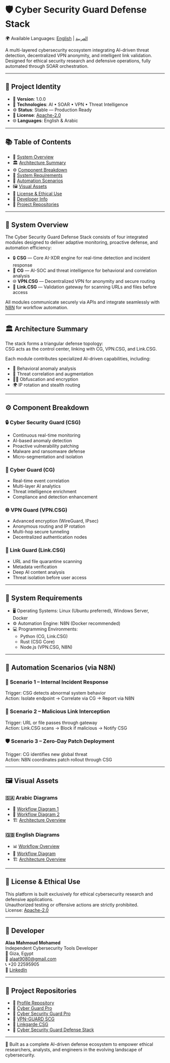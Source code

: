 # 🛡️ Cyber Security Guard Defense Stack

🌍 Available Languages: [English](README.en.md) | [العربية](README.ar.md)

A multi-layered cybersecurity ecosystem integrating AI-driven threat detection, decentralized VPN anonymity, and intelligent link validation.  
Designed for ethical security research and defensive operations, fully automated through SOAR orchestration.

---

## 🧾 Project Identity

- 🔹 **Version**: 1.0.0  
- 🧠 **Technologies**: AI • SOAR • VPN • Threat Intelligence  
- ⚙️ **Status**: Stable — Production Ready  
- 📜 **License**: [Apache-2.0](https://www.apache.org/licenses/LICENSE-2.0)  
- 🌐 **Languages**: English & Arabic

---

## 📚 Table of Contents

- 🔐 [System Overview](#system-overview)  
- 🏛️ [Architecture Summary](#architecture-summary)  
- ⚙️ [Component Breakdown](#component-breakdown)  
- 🧰 [System Requirements](#system-requirements)  
- 🚀 [Automation Scenarios](#automation-scenarios-via-n8n)  
- 🖼️ [Visual Assets](#visual-assets)  
- 📄 [License & Ethical Use](#license--ethical-use)  
- 👤 [Developer Info](#developer)  
- 🔗 [Project Repositories](#project-repositories)

---

## 🔐 System Overview

The Cyber Security Guard Defense Stack consists of four integrated modules designed to deliver adaptive monitoring, proactive defense, and automation efficiency:

- 🔒 **CSG** — Core AI-XDR engine for real-time detection and incident response  
- 🧩 **CG** — AI-SOC and threat intelligence for behavioral and correlation analysis  
- 🌐 **VPN.CSG** — Decentralized VPN for anonymity and secure routing  
- 🔗 **Link.CSG** — Validation gateway for scanning URLs and files before access

All modules communicate securely via APIs and integrate seamlessly with [N8N](https://n8n.io) for workflow automation.

---

## 🏛️ Architecture Summary

The stack forms a triangular defense topology:  
CSG acts as the control center, linking with CG, VPN.CSG, and Link.CSG.

Each module contributes specialized AI-driven capabilities, including:

- 🧠 Behavioral anomaly analysis  
- 🔗 Threat correlation and augmentation  
- 🕵️‍♂️ Obfuscation and encryption  
- 🌍 IP rotation and stealth routing

---

## ⚙️ Component Breakdown

### 🔒 Cyber Security Guard (CSG)

- Continuous real-time monitoring  
- AI-based anomaly detection  
- Proactive vulnerability patching  
- Malware and ransomware defense  
- Micro-segmentation and isolation

### 🧠 Cyber Guard (CG)

- Real-time event correlation  
- Multi-layer AI analytics  
- Threat intelligence enrichment  
- Compliance and detection enhancement

### 🌐 VPN Guard (VPN.CSG)

- Advanced encryption (WireGuard, IPsec)  
- Anonymous routing and IP rotation  
- Multi-hop secure tunneling  
- Decentralized authentication nodes

### 🔗 Link Guard (Link.CSG)

- URL and file quarantine scanning  
- Metadata verification  
- Deep AI content analysis  
- Threat isolation before user access

---

## 🧰 System Requirements

- 🖥️ Operating Systems: Linux (Ubuntu preferred), Windows Server, Docker  
- ⚙️ Automation Engine: N8N (Docker recommended)  
- 💻 Programming Environments:  
  - Python (CG, Link.CSG)  
  - Rust (CSG Core)  
  - Node.js (VPN.CSG, N8N)

---

## 🚀 Automation Scenarios (via N8N)

### 🧠 Scenario 1 – Internal Incident Response  
Trigger: CSG detects abnormal system behavior  
Action: Isolate endpoint → Correlate via CG → Report via N8N

### 🔗 Scenario 2 – Malicious Link Interception  
Trigger: URL or file passes through gateway  
Action: Link.CSG scans → Block if malicious → Notify CSG

### 🛡️ Scenario 3 – Zero-Day Patch Deployment  
Trigger: CG identifies new global threat  
Action: N8N coordinates patch rollout through CSG

---

## 🖼️ Visual Assets

### 🇸🇦 Arabic Diagrams

- 🧩 [Workflow Diagram 1](docs/ar/n8n.0.png)  
- 🧩 [Workflow Diagram 2](docs/ar/n8n.1.png)  
- 🏗️ [Architecture Overview](docs/ar/architecture.png)

### 🇬🇧 English Diagrams

- 📊 [Workflow Overview](docs/en/n8n.jpg)  
- 🧩 [Workflow Diagram](docs/en/n8n.0.png)  
- 🏗️ [Architecture Overview](docs/en/architecture.png)

---

## 📄 License & Ethical Use

This platform is built exclusively for ethical cybersecurity research and defensive applications.  
Unauthorized testing or offensive actions are strictly prohibited.  
License: [Apache-2.0](https://www.apache.org/licenses/LICENSE-2.0)

---

## 👤 Developer

**Alaa Mahmoud Mohamed**  
Independent Cybersecurity Tools Developer  
📍 Giza, Egypt  
📧 alaat9080@gmail.com  
📞 +20 22595905  
🔗 [LinkedIn](https://www.linkedin.com/in/alaa-mahmoudmohamed)

---

## 🔗 Project Repositories

- 🔹 [Profile Repository](https://github.com/Alasarmamhd/Alaamahm0ud.git)  
- 🔹 [Cyber Guard Pro](https://github.com/Alasarmamhd/cyber-guard-pro.git)  
- 🔹 [Cyber Security Guard Pro](https://github.com/Alasarmamhd/cyber-security-guard-pro.git)  
- 🔹 [VPN-GUARD SCG](https://github.com/Alasarmamhd/VPN-GUARD.-SCG-.git)  
- 🔹 [Linkgarde CSG](https://github.com/Alasarmamhd/linkgarde.csg.git)  
- 🔹 [Cyber Security Guard Defense Stack](https://github.com/Alasarmamhd/Cyber-Security-Guard-Defense-Stack.git)

---

🧭 Built as a complete AI-driven defense ecosystem to empower ethical researchers, analysts, and engineers in the evolving landscape of cybersecurity.

